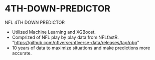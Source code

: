 # 4TH-DOWN-PREDICTOR
NFL 4TH DOWN PREDICTOR

- Utilized Machine Learning and XGBoost. 
- Comprized of NFL play by play data from NFLfastR. "https://github.com/nflverse/nflverse-data/releases/tag/pbp"
- 10 years of data to maximize situations and make predictions more accurate.

